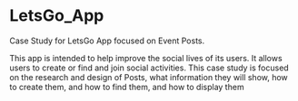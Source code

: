 # LetsGo_App
Case Study for LetsGo App focused on Event Posts.

This app is intended to help improve the social lives of its users.
It allows users to create or find and join social activities.
This case study is focused on the research and design of Posts, what information they will show, 
how to create them, and how to find them, and how to display them
